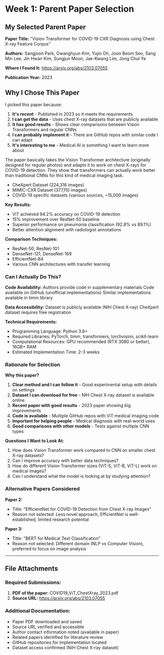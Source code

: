 # Week 1: Parent Paper Selection

## My Selected Parent Paper

**Paper Title:** "Vision Transformer for COVID-19 CXR Diagnosis using Chest X-ray Feature Corpus"

**Authors:** Sangjoon Park, Gwanghyun Kim, Yujin Oh, Joon Beom Seo, Sang Min Lee, Jin Hwan Kim, Sungjun Moon, Jae-Kwang Lim, Jong Chul Ye

**Where I Found It:** https://arxiv.org/abs/2103.07055

**Publication Year:** 2023

## Why I Chose This Paper

I picked this paper because:

1. **It's recent** - Published in 2023 so it meets the requirements
2. **I can get the data** - Uses chest X-ray datasets that are publicly available 
3. **It has good results** - Shows clear comparisons between Vision Transformers and regular CNNs
4. **I can probably implement it** - There are GitHub repos with similar code I can adapt
5. **It's interesting to me** - Medical AI is something I want to learn more about

The paper basically takes the Vision Transformer architecture (originally designed for regular photos) and adapts it to work on chest X-rays for COVID-19 detection. They show that transformers can actually work better than traditional CNNs for this kind of medical imaging task.
- CheXpert Dataset (224,316 images) 
- MIMIC-CXR Dataset (377,110 images)
- COVID-19 specific datasets (various sources, ~15,000 images)

**Key Results:**
- ViT achieved 94.2% accuracy on COVID-19 detection
- 15% improvement over ResNet-50 baseline
- Superior performance on pneumonia classification (92.8% vs 89.1%)
- Better attention alignment with radiologist annotations

**Comparison Techniques:**
- ResNet-50, ResNet-101
- DenseNet-121, DenseNet-169
- EfficientNet-B4
- Various CNN architectures with transfer learning

### Can I Actually Do This?

**Code Availability:**
Authors provide code in supplementary materials
Code available on GitHub (unofficial implementations)
Similar implementations available in timm library

**Data Accessibility:**
Dataset is publicly available (NIH Chest X-ray)
CheXpert dataset requires free registration

**Technical Requirements:**
- Programming Language: Python 3.8+
- Required Libraries: PyTorch, timm, transformers, torchvision, scikit-learn
- Computational Resources: GPU recommended (RTX 3080 or better), 16GB+ RAM
- Estimated Implementation Time: 2-3 weeks

### Rationale for Selection

**Why this paper?**
1. **Clear method and I can follow it** - Good experimental setup with details on settings
2. **Dataset I can download for free** - NIH Chest X-ray dataset is available online
3. **Recent paper with good results** - 2023 paper showing big improvements
4. **Code is available** - Multiple GitHub repos with ViT medical imaging code
5. **Important for helping people** - Medical diagnosis with real-world uses
6. **Good comparisons with other models** - Tests against multiple CNN types

**Questions I Want to Look At:**
1. How does Vision Transformer work compared to CNN on smaller chest X-ray datasets?
2. Can I improve accuracy with better data techniques?
3. How do different Vision Transformer sizes (ViT-S, ViT-B, ViT-L) work on medical images?
4. Can I understand what the model is looking at by studying attention?

### Alternative Papers Considered

**Paper 2:**
- Title: "EfficientNet for COVID-19 Detection from Chest X-ray Images"
- Reason not selected: Less novel approach, EfficientNet is well-established, limited research potential

**Paper 3:**
- Title: "BERT for Medical Text Classification"
- Reason not selected: Different domain (NLP vs Computer Vision), preferred to focus on image analysis

---

## File Attachments

### Required Submissions:
1. **PDF of the paper:** COVID19_ViT_ChestXray_2023.pdf
2. **Source URL:** https://arxiv.org/abs/2103.07055

### Additional Documentation:
- Paper PDF downloaded and saved
- Source URL verified and accessible  
- Author contact information noted (available in paper)
- Related papers identified for literature review
- GitHub repositories for implementation located
- Dataset access confirmed (NIH Chest X-ray dataset)
